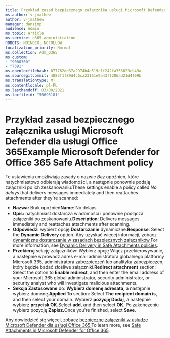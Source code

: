 ```yaml
---
title: Przykład zasad bezpiecznego załącznika usługi Microsoft Defender dla usługi Office 365
ms.author: v-jmathew
author: v-jmathew
manager: dansimp
audience: Admin
ms.topic: article
ms.service: o365-administration
ROBOTS: NOINDEX, NOFOLLOW
localization_priority: Normal
ms.collection: Adm_O365
ms.custom:
- "9000760"
- "7391"
ms.openlocfilehash: 077762dd37a2974b4e519c1f242fa753623cb49a
ms.sourcegitcommit: 4883f1f89d4c6ca23161e9a43ff206ad21d4f09b
ms.translationtype: MT
ms.contentlocale: pl-PL
ms.lasthandoff: 03/08/2021
ms.locfileid: "50695181"
---
```

# <a name="example-microsoft-defender-for-office-365-safe-attachment-policy"></a><span data-ttu-id="73341-102">Przykład zasad bezpiecznego załącznika usługi Microsoft Defender dla usługi Office 365</span><span class="sxs-lookup"><span data-stu-id="73341-102">Example Microsoft Defender for Office 365 Safe Attachment policy</span></span>

<span data-ttu-id="73341-103">Te ustawienia umożliwiają zasady o nazwie *Bez* opóźnień, które natychmiastowo odbierają wiadomości, a następnie ponownie podają załączniki po ich zeskanowaniu:</span><span class="sxs-lookup"><span data-stu-id="73341-103">These settings enable a policy called *No delays* that delivers messages immediately and then reattaches attachments after they're scanned:</span></span>

- <span data-ttu-id="73341-104">**Nazwa:** Brak opóźnień</span><span class="sxs-lookup"><span data-stu-id="73341-104">**Name**: No delays</span></span>
- <span data-ttu-id="73341-105">**Opis:** natychmiast dostarcza wiadomości i ponownie podłącza załączniki po zeskanowaniu.</span><span class="sxs-lookup"><span data-stu-id="73341-105">**Description**: Delivers messages immediately and reattaches attachments after scanning.</span></span>
- <span data-ttu-id="73341-106">**Odpowiedź:** wybierz opcję **Dostarczanie** dynamiczne.</span><span class="sxs-lookup"><span data-stu-id="73341-106">**Response**: Select the **Dynamic Delivery** option.</span></span> <span data-ttu-id="73341-107">Aby uzyskać więcej informacji, zobacz [dynamiczne dostarczanie w zasadach bezpiecznych załączników.](https://go.microsoft.com/fwlink/?linkid=2092328)</span><span class="sxs-lookup"><span data-stu-id="73341-107">For more information, see [Dynamic Delivery in Safe Attachments policies](https://go.microsoft.com/fwlink/?linkid=2092328).</span></span>
- <span data-ttu-id="73341-108">**Przekieruj** sekcję załączników: Wybierz opcję Włącz przekierowywanie, a następnie wprowadź adres e-mail administratora globalnego platformy Microsoft 365, administratora zabezpieczeń lub analityka zabezpieczeń, który będzie badać złośliwe załączniki.</span><span class="sxs-lookup"><span data-stu-id="73341-108">**Redirect attachment** section: Select the option to **Enable redirect**, and then enter the email address of your Microsoft 365 global administrator, security administrator, or security analyst who will investigate malicious attachments.</span></span>
- <span data-ttu-id="73341-109">**Sekcja Zastosowane** do: **Wybierz domenę adresata,** a następnie wybierz domenę.</span><span class="sxs-lookup"><span data-stu-id="73341-109">**Applied To** section: Select **The recipient domain is**, and then select your domain.</span></span> <span data-ttu-id="73341-110">Wybierz **pozycję Dodaj,** a następnie wybierz **przycisk OK.**</span><span class="sxs-lookup"><span data-stu-id="73341-110">Select **add**, and then select **OK**.</span></span> <span data-ttu-id="73341-111">Po zakończeniu wybierz pozycję **Zapisz.**</span><span class="sxs-lookup"><span data-stu-id="73341-111">Once you're finished, select **Save**.</span></span>

<span data-ttu-id="73341-112">Aby dowiedzieć się więcej, zobacz [bezpieczne załączniki w usłudze Microsoft Defender dla usługi Office 365.](https://go.microsoft.com/fwlink/?linkid=2092213)</span><span class="sxs-lookup"><span data-stu-id="73341-112">To learn more, see [Safe Attachments in Microsoft Defender for Office 365](https://go.microsoft.com/fwlink/?linkid=2092213).</span></span>
